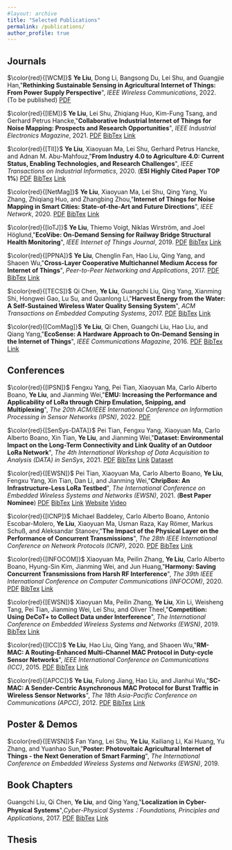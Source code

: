 ```yaml
---
#layout: archive
title: "Selected Publications"
permalink: /publications/
author_profile: true
---
```


Journals
------
$\color{red}{[WCM]}$
**Ye Liu**, Dong Li, Bangsong Du, Lei Shu, and Guangjie Han,"**Rethinking Sustainable Sensing in Agricultural Internet of Things: From Power Supply Perspective**", *IEEE Wireless Communications*, 2022. (To be published) 
[PDF](https://chrisye-liu.github.io/files/ye22poweredge.pdf) 

$\color{red}{[IEM]}$
**Ye Liu**, Lei Shu, Zhiqiang Huo, Kim-Fung Tsang, and Gerhard Petrus Hancke,"**Collaborative Industrial Internet of Things for Noise Mapping: Prospects and Research Opportunities**", *IEEE Industrial Electronics Magazine*, 2021.
[PDF](https://chrisye-liu.github.io/files/ye21industrialnoise.pdf) [BibTex](https://chrisye-liu.github.io/files/bibtex/bib_industrialnoise.txt) [Link](https://ieeexplore.ieee.org/document/9359889)

$\color{red}{[TII]}$
**Ye Liu**, Xiaoyuan Ma, Lei Shu, Gerhard Petrus Hancke, and Adnan M. Abu-Mahfouz,"**From Industry 4.0 to Agriculture 4.0: Current Status, Enabling Technologies, and Research Challenges**", *IEEE Transactions on Industrial Informatics*, 2020. 
(**ESI Highly Cited Paper TOP 1%**)
[PDF](https://chrisye-liu.github.io/files/ye20agriculture4.pdf) [BibTex](https://chrisye-liu.github.io/files/bibtex/bib_agriculture4.txt) [Link](https://ieeexplore.ieee.org/document/9122412)

$\color{red}{[NetMag]}$
**Ye Liu**, Xiaoyuan Ma, Lei Shu, Qing Yang, Yu Zhang, Zhiqiang Huo, and Zhangbing Zhou,"**Internet of Things for Noise Mapping in Smart Cities: State-of-the-Art and Future Directions**", *IEEE Network*, 2020.
[PDF](https://chrisye-liu.github.io/files/ye20noisemap.pdf) [BibTex](https://chrisye-liu.github.io/files/bibtex/bib_noisemap.txt) [Link](https://ieeexplore.ieee.org/document/9108997)

$\color{red}{[IoTJ]}$
**Ye Liu**, Thiemo Voigt, Niklas Wirström, and Joel Höglund,"**EcoVibe: On-Demand Sensing for Railway Bridge Structural Health Monitoring**", *IEEE Internet of Things Journal*, 2019.
[PDF](https://chrisye-liu.github.io/files/ye19EcoVibe.pdf) [BibTex](https://chrisye-liu.github.io/files/bibtex/bib_EcoVibe.txt) [Link](https://ieeexplore.ieee.org/document/8445576)

$\color{red}{[PPNA]}$
**Ye Liu**, Chenglin Fan, Hao Liu, Qing Yang, and Shaoen Wu,"**Cross-Layer Cooperative Multichannel Medium Access for Internet of Things**", *Peer-to-Peer Networking and Applications*, 2017.
[PDF](https://chrisye-liu.github.io/files/ye18crosslayer.pdf) [BibTex](https://chrisye-liu.github.io/files/bibtex/bib_Crosslayer.txt) [Link](https://link.springer.com/article/10.1007/s12083-017-0548-6)

$\color{red}{[TECS]}$
Qi Chen, **Ye Liu**, Guangchi Liu, Qing Yang, Xianming Shi, Hongwei Gao, Lu Su, and Quanlong Li,"**Harvest Energy from the Water: A Self-Sustained Wireless Water Quality Sensing System**", *ACM Transactions on Embedded Computing Systems*, 2017.
[PDF](https://chrisye-liu.github.io/files/qi17watersensing.pdf) [BibTex](https://chrisye-liu.github.io/files/bibtex/bib_water.txt) [Link](https://dl.acm.org/doi/10.1145/3047646)

$\color{red}{[ComMag]}$
**Ye Liu**, Qi Chen, Guangchi Liu, Hao Liu, and Qiang Yang,"**EcoSense: A Hardware Approach to On-Demand Sensing in the Internet of Things**", *IEEE Communications Magazine*, 2016.
[PDF](https://chrisye-liu.github.io/files/ye16EcoSense.pdf) [BibTex](https://chrisye-liu.github.io/files/bibtex/bib_EcoSense.txt) [Link](https://ieeexplore.ieee.org/document/7786108)


Conferences
------

$\color{red}{[IPSN]}$
Fengxu Yang, Pei Tian, Xiaoyuan Ma, Carlo Alberto Boano, **Ye Liu**, and Jianming Wei,"**EMU: Increasing the Performance and Applicability of LoRa through Chirp Emulation, Snipping, and Multiplexing**", *The 20th ACM/IEEE International Conference on Information Processing in Sensor Networks (IPSN)*, 2022.
[PDF](https://chrisye-liu.github.io/files/yang22emu.pdf)

$\color{red}{[SenSys-DATA]}$
Pei Tian, Fengxu Yang, Xiaoyuan Ma, Carlo Alberto Boano, Xin Tian, **Ye Liu**, and Jianming Wei,"**Dataset: Environmental Impact on the Long-Term Connectivity and Link Quality of an Outdoor LoRa Network**", *The 4th International Workshop of Data Acquisition to Analysis (DATA) in SenSys*, 2021.
[PDF](https://chrisye-liu.github.io/files/pei21loradataset.pdf) [BibTex](https://chrisye-liu.github.io/files/bibtex/bib_loradataset.txt) [Link](https://dl.acm.org/doi/10.1145/3485730.3493696) [Dataset](https://zenodo.org/record/5594944#.YlZwB8hvpYs)

$\color{red}{[EWSN]}$
Pei Tian, Xiaoyuan Ma, Carlo Alberto Boano, **Ye Liu**, Fengxu Yang, Xin Tian, Dan Li, and Jianming Wei,"**ChripBox: An Infrastructure-Less LoRa Testbed**", *The International Conference on Embedded Wireless Systems and Networks (EWSN)*, 2021.
(**Best Paper Nominee**)
[PDF](https://chrisye-liu.github.io/files/pei21chirpbox.pdf) [BibTex](https://chrisye-liu.github.io/files/bibtex/bib_chirpbox.txt) [Link](https://dl.acm.org/doi/10.5555/3451271.3451282) [Website](https://chirpbox.github.io/) [Video](https://www.youtube.com/watch?v=VfcPNJ-Kj-I) 

$\color{red}{[ICNP]}$
Michael Baddeley, Carlo Alberto Boano, Antonio Escobar-Molero, **Ye Liu**, Xiaoyuan Ma, Usman Raza, Kay Römer, Markus Schuß, and Aleksandar Stanoev,"**The Impact of the Physical Layer on the Performance of Concurrent Transmissions**", *The 28th IEEE International Conference on Network Protocols (ICNP)*, 2020.
[PDF](https://chrisye-liu.github.io/files/michael20ct.pdf) [BibTex](https://chrisye-liu.github.io/files/bibtex/bib_ct.txt) [Link](https://ieeexplore.ieee.org/document/9259407)

$\color{red}{[INFOCOM]}$
Xiaoyuan Ma, Peilin Zhang, **Ye Liu**, Carlo Alberto Boano, Hyung-Sin Kim, Jianming Wei, and Jun Huang,"**Harmony: Saving Concurrent Transmissions from Harsh RF Interference**", *The 39th IEEE International Conference on Computer Communications (INFOCOM)*, 2020.
[PDF](https://chrisye-liu.github.io/files/xiao20harmony.pdf) [BibTex](https://chrisye-liu.github.io/files/bibtex/bib_harmony.txt) [Link](https://ieeexplore.ieee.org/document/9155423)

$\color{red}{[EWSN]}$
Xiaoyuan Ma, Peilin Zhang, **Ye Liu**, Xin Li, Weisheng Tang, Pei Tian, Jianming Wei, Lei Shu, and Oliver Theel,"**Competition: Using DeCoT+ to Collect Data under Interference**", *The International Conference on Embedded Wireless Systems and Networks (EWSN)*, 2019.
[BibTex](https://chrisye-liu.github.io/files/bibtex/bib_decot.txt) [Link](https://dl.acm.org/doi/10.5555/3324320.3324385)

$\color{red}{[ICC]}$
**Ye Liu**, Hao Liu, Qing Yang, and Shaoen Wu,"**RM-MAC: A Routing-Enhanced Multi-Channel MAC Protocol in Duty-cycle Sensor
Networks**", *IEEE International Conference on Communications (ICC)*, 2015.
[PDF](https://chrisye-liu.github.io/files/ye15rmmac.pdf) [BibTex](https://chrisye-liu.github.io/files/bibtex/bib_rmmac.txt) [Link](https://ieeexplore.ieee.org/document/7248872)

$\color{red}{[APCC]}$
**Ye Liu**, Fulong Jiang, Hao Liu, and Jianhui Wu,"**SC-MAC: A Sender-Centric Asynchronous MAC Protocol for Burst Traffic in Wireless
Sensor Networks**", *The 18th Asia-Pacific Conference on Communications (APCC)*, 2012. 
[PDF](https://chrisye-liu.github.io/files/ye12scmac.pdf) [BibTex](https://chrisye-liu.github.io/files/bibtex/bib_scmac.txt) [Link](https://ieeexplore.ieee.org/document/6388202)

Poster & Demos
------

$\color{red}{[EWSN]}$
Fan Yang, Lei Shu, **Ye Liu**, Kailiang Li, Kai Huang, Yu Zhang, and Yuanhao Sun,"**Poster: Photovoltaic Agricultural Internet of Things -
the Next Generation of Smart Farming**", *The International Conference on Embedded Wireless Systems and Networks (EWSN)*, 2019. 

Book Chapters
------
Guangchi Liu, Qi Chen, **Ye Liu**, and Qing Yang,"**Localization in Cyber-Physical Systems**",*Cyber-Physical Systems：Foundations, Principles and Applications*, 2017. [PDF](https://chrisye-liu.github.io/files/guang17localization.pdf) [BibTex](https://chrisye-liu.github.io/files/bibtex/bib_rfid.txt) [Link](https://www.sciencedirect.com/science/article/pii/B9780128038017000146?via%3Dihub)

Thesis
------

